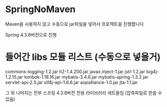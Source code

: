 # SpringNoMaven

Maven을 사용하지 않고 수동으로 jar파일을 넣어서 프로젝트을 진행합니다


Spring 4.3.8버전으로 진행




# 들어간 libs 모듈 리스트 (수동으로 넣을거)
commons-logging-1.2.jar
h2-1.4.200.jar
javax.inject-1.jar
jstl-1.2.jar
log4j-1.2.15.jar
lombok-1.18.16.jar
mybatis-3.4.6.jar
mybatis-spring-1.3.2.jar
servlet-api-2.5.jar
slf4j-api-1.6.6.jar
aopalliance-1.0.jar
jta-1.1.jar

그 외 나머지는 전부 스프링 4.3.8버전 전용 라이브러리 세트들임 
(압축파일로 받을 수 있음)
